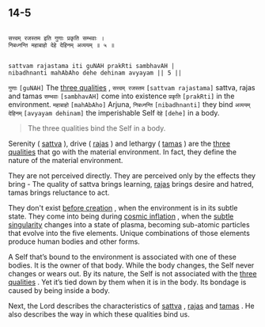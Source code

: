 ## 14-5


```shloka-sa

सत्त्वम् रजस्तम इति गुणाः प्रकृति सम्भवाः ।
निबध्नन्ति महाबाहो देहे देहिनम् अव्ययम् ॥ ५ ॥

```
```shloka-sa-hk

sattvam rajastama iti guNAH prakRti sambhavAH |
nibadhnanti mahAbAho dehe dehinam avyayam || 5 ||

```
`गुणाः` `[guNAH]` The 
[three qualities](satva_rajas_tamas)
, `सत्त्वम् रजस्तम` `[sattvam rajastama]` sattva, rajas and tamas `सम्भवाः` `[sambhavAH]` come into existence `प्रकृति` `[prakRti]` in the environment. `महाबाहो` `[mahAbAho]` Arjuna, `निबध्नन्ति` `[nibadhnanti]` they bind `अव्ययम् देहिनम्` `[avyayam dehinam]` the imperishable Self `देहे` `[dehe]` in a body.


<a name='applnote_189'></a>
> The three qualities bind the Self in a body.



Serenity (
[sattva](sattva)
), drive (
[rajas](rajas)
) and lethargy (
[tamas](tamas)
) are the 
[three qualities](satva_rajas_tamas)
 that go with the material environment. In fact, they define the nature of the material environment. 

They are not perceived directly. They are perceived only by the effects they bring - The quality of sattva brings learning, 
[rajas](rajas)
 brings desire and hatred, tamas brings reluctance to act. 

They don't exist 
[before creation](beginningless_time)
, when the environment is in its subtle state. They come into being during 
[cosmic inflation](CosmicInflation_stages)
, when the 
[subtle singularity](subtle_singularity)
 changes into a state of plasma, becoming sub-atomic particles that evolve into the five elements. Unique combinations of those elements produce human bodies and other forms. 

A Self that’s bound to the environment is associated with one of these bodies. It is the owner of that body. While the body changes, the Self never changes or wears out. By its nature, the Self is not associated with the 
[three qualities](satva_rajas_tamas)
. Yet it’s tied down by them when it is in the body.  Its bondage is caused by being inside a body.

Next, the Lord describes the characteristics of 
[sattva](sattva)
, 
[rajas](rajas)
 and 
[tamas](tamas)
. He also describes the way in which these qualities bind us.


